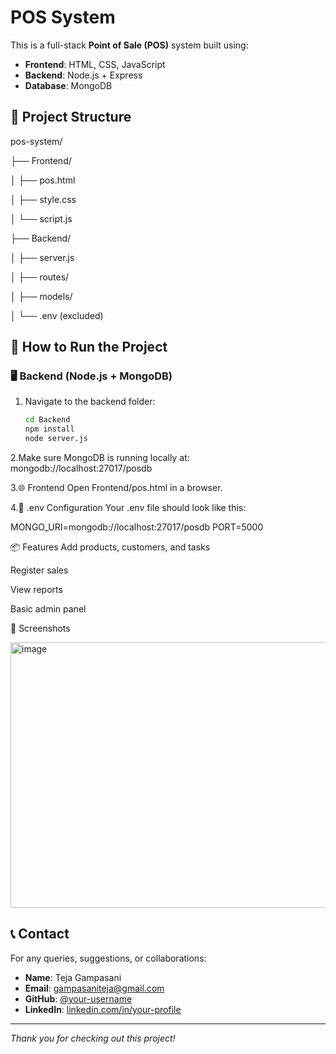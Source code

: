 # POS System

This is a full-stack **Point of Sale (POS)** system built using:

- **Frontend**: HTML, CSS, JavaScript
- **Backend**: Node.js + Express
- **Database**: MongoDB

## 📂 Project Structure

pos-system/

├── Frontend/

│ ├── pos.html

│ ├── style.css

│ └── script.js

├── Backend/

│ ├── server.js

│ ├── routes/

│ ├── models/

│ └── .env (excluded)

## 🚀 How to Run the Project

### 🖥 Backend (Node.js + MongoDB)
1. Navigate to the backend folder:
   ```bash
   cd Backend
   npm install
   node server.js
   
2.Make sure MongoDB is running locally at:
  mongodb://localhost:27017/posdb

3.🌐 Frontend
Open Frontend/pos.html in a browser.

4.🔐 .env Configuration
Your .env file should look like this:

MONGO_URI=mongodb://localhost:27017/posdb
PORT=5000

📦 Features
Add products, customers, and tasks

Register sales

View reports

Basic admin panel

📸 Screenshots

<img width="959" height="425" alt="image" src="https://github.com/user-attachments/assets/0e0a0ea4-cf57-4969-9396-e1b81a41b35a" /> 

## 📞 Contact

For any queries, suggestions, or collaborations:

- **Name**: Teja Gampasani
- **Email**: gampasaniteja@gmail.com
- **GitHub**: [@your-username](https://github.com/Gampasani)
- **LinkedIn**: [linkedin.com/in/your-profile]([https://www.linkedin.com/in/your-profile](https://www.linkedin.com/in/gampasani-teja-995944310/))

---

_Thank you for checking out this project!_
